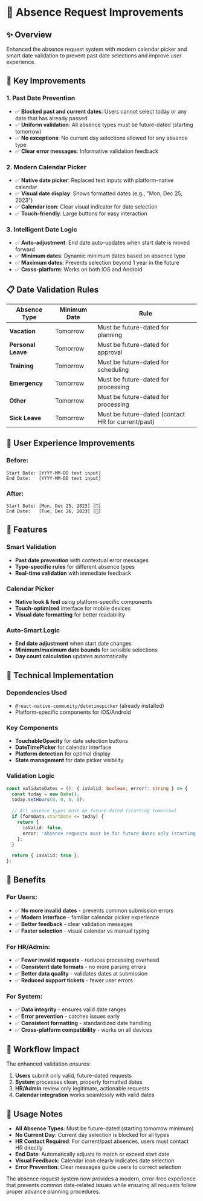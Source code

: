 # 📅 Absence Request Improvements

## ✨ Overview

Enhanced the absence request system with modern calendar picker and smart date validation to prevent past date selections and improve user experience.

## 🔧 Key Improvements

### 1. **Past Date Prevention**
- ✅ **Blocked past and current dates**: Users cannot select today or any date that has already passed
- ✅ **Uniform validation**: All absence types must be future-dated (starting tomorrow)
- ✅ **No exceptions**: No current day selections allowed for any absence type
- ✅ **Clear error messages**: Informative validation feedback

### 2. **Modern Calendar Picker**
- ✅ **Native date picker**: Replaced text inputs with platform-native calendar
- ✅ **Visual date display**: Shows formatted dates (e.g., "Mon, Dec 25, 2023")
- ✅ **Calendar icon**: Clear visual indicator for date selection
- ✅ **Touch-friendly**: Large buttons for easy interaction

### 3. **Intelligent Date Logic**
- ✅ **Auto-adjustment**: End date auto-updates when start date is moved forward
- ✅ **Minimum dates**: Dynamic minimum dates based on absence type
- ✅ **Maximum dates**: Prevents selection beyond 1 year in the future
- ✅ **Cross-platform**: Works on both iOS and Android

## 📋 Date Validation Rules

| Absence Type | Minimum Date | Rule |
|--------------|--------------|------|
| **Vacation** | Tomorrow | Must be future-dated for planning |
| **Personal Leave** | Tomorrow | Must be future-dated for approval |
| **Training** | Tomorrow | Must be future-dated for scheduling |
| **Emergency** | Tomorrow | Must be future-dated for processing |
| **Other** | Tomorrow | Must be future-dated for processing |
| **Sick Leave** | Tomorrow | Must be future-dated (contact HR for current/past) |

## 🎯 User Experience Improvements

### Before:
```
Start Date: [YYYY-MM-DD text input]
End Date:   [YYYY-MM-DD text input]
```

### After:
```
Start Date: [Mon, Dec 25, 2023] [📅]
End Date:   [Tue, Dec 26, 2023] [📅]
```

## 🚀 Features

### Smart Validation
- **Past date prevention** with contextual error messages
- **Type-specific rules** for different absence types
- **Real-time validation** with immediate feedback

### Calendar Picker
- **Native look & feel** using platform-specific components
- **Touch-optimized** interface for mobile devices
- **Visual date formatting** for better readability

### Auto-Smart Logic
- **End date adjustment** when start date changes
- **Minimum/maximum date bounds** for sensible selections
- **Day count calculation** updates automatically

## 📱 Technical Implementation

### Dependencies Used
- `@react-native-community/datetimepicker` (already installed)
- Platform-specific components for iOS/Android

### Key Components
- **TouchableOpacity** for date selection buttons
- **DateTimePicker** for calendar interface
- **Platform detection** for optimal display
- **State management** for date picker visibility

### Validation Logic
```typescript
const validateDates = (): { isValid: boolean; error?: string } => {
  const today = new Date();
  today.setHours(0, 0, 0, 0);
  
  // All absence types must be future-dated (starting tomorrow)
  if (formData.startDate <= today) {
    return {
      isValid: false,
      error: 'Absence requests must be for future dates only (starting tomorrow). For current or past absences, please contact HR directly.'
    };
  }

  return { isValid: true };
};
```

## 🎉 Benefits

### For Users:
- ✅ **No more invalid dates** - prevents common submission errors
- ✅ **Modern interface** - familiar calendar picker experience
- ✅ **Better feedback** - clear validation messages
- ✅ **Faster selection** - visual calendar vs manual typing

### For HR/Admin:
- ✅ **Fewer invalid requests** - reduces processing overhead
- ✅ **Consistent date formats** - no more parsing errors
- ✅ **Better data quality** - validates dates at submission
- ✅ **Reduced support tickets** - fewer user errors

### For System:
- ✅ **Data integrity** - ensures valid date ranges
- ✅ **Error prevention** - catches issues early
- ✅ **Consistent formatting** - standardized date handling
- ✅ **Cross-platform compatibility** - works on all devices

## 🔄 Workflow Impact

The enhanced validation ensures:

1. **Users** submit only valid, future-dated requests
2. **System** processes clean, properly formatted dates
3. **HR/Admin** review only legitimate, actionable requests
4. **Calendar integration** works seamlessly with valid dates

## 📝 Usage Notes

- **All Absence Types**: Must be future-dated (starting tomorrow minimum)
- **No Current Day**: Current day selection is blocked for all types
- **HR Contact Required**: For current/past absences, users must contact HR directly
- **End Date**: Automatically adjusts to match or exceed start date
- **Visual Feedback**: Calendar icon clearly indicates date selection
- **Error Prevention**: Clear messages guide users to correct selection

The absence request system now provides a modern, error-free experience that prevents common date-related issues while ensuring all requests follow proper advance planning procedures. 
